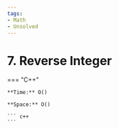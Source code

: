 ```yaml
---
tags:
- Math
- Unsolved
---
```



# 7. Reverse Integer

=== "C++"

    **Time:** O()

    **Space:** O()

    ``` c++
    ```